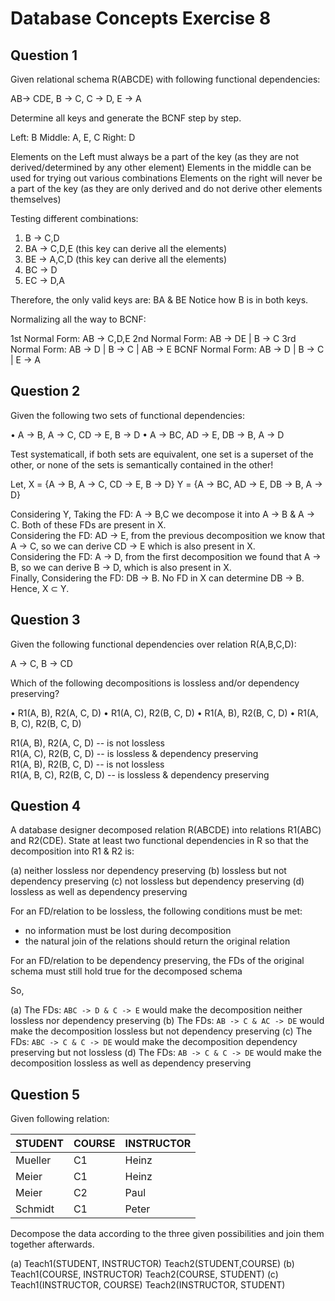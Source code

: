 # Database Concepts Exercise 8

## Question 1

Given relational schema R(ABCDE) with following functional dependencies:

AB-> CDE, B -> C, C -> D, E -> A

Determine all keys and generate the BCNF step by step.

Left: B 
Middle: A, E, C 
Right: D 

Elements on the Left must always be a part of the key (as they are not derived/determined by any other element)
Elements in the middle can be used for trying out various combinations
Elements on the right will never be a part of the key (as they are only derived and do not derive other elements themselves)

Testing different combinations:

1. B -> C,D 
2. BA -> C,D,E (this key can derive all the elements)
3. BE -> A,C,D (this key can derive all the elements)
4. BC -> D 
5. EC -> D,A 

Therefore, the only valid keys are: BA & BE
Notice how B is in both keys.

Normalizing all the way to BCNF:

1st Normal Form: AB -> C,D,E 
2nd Normal Form: AB -> DE | B -> C 
3rd Normal Form: AB -> D | B -> C | AB -> E 
BCNF Normal Form: AB -> D | B -> C | E -> A 

## Question 2

Given the following two sets of functional dependencies:

• A ->  B, A ->  C, CD ->  E, B ->  D
• A ->  BC, AD ->  E, DB ->  B, A ->  D

Test systematicall, if both sets are equivalent, one set is a superset of the other,
or none of the sets is semantically contained in the other!

Let,
X = {A ->  B, A ->  C, CD ->  E, B ->  D}
Y = {A ->  BC, AD ->  E, DB ->  B, A ->  D} 

Considering Y, 
Taking the FD: A -> B,C we decompose it into A -> B & A -> C. Both of these FDs are present in X.   
Considering the FD: AD -> E, from the previous decomposition we know that A -> C, so we can derive CD -> E which is also present in X.      
Considering the FD: A -> D, from the first decomposition we found that A -> B, so we can derive B -> D, which is also present in X.         
Finally, Considering the FD: DB -> B. No FD in X can determine DB -> B. Hence, X ⊂ Y.       

## Question 3

Given the following functional dependencies over relation R(A,B,C,D):

A ->  C, B ->  CD

Which of the following decompositions is lossless and/or dependency preserving?

• R1(A, B), R2(A, C, D)
• R1(A, C), R2(B, C, D)
• R1(A, B), R2(B, C, D)
• R1(A, B, C), R2(B, C, D)

R1(A, B), R2(A, C, D) -- is not lossless    
R1(A, C), R2(B, C, D) -- is lossless & dependency preserving    
R1(A, B), R2(B, C, D) -- is not lossless    
R1(A, B, C), R2(B, C, D) -- is lossless & dependency preserving     

## Question 4

A database designer decomposed relation R(ABCDE) into relations R1(ABC) and R2(CDE). State at least two functional dependencies in R so that the
decomposition into R1 \& R2 is:

(a) neither lossless nor dependency preserving
(b) lossless but not dependency preserving
(c) not lossless but dependency preserving
(d) lossless as well as dependency preserving

For an FD/relation to be lossless, the following conditions must be met:

- no information must be lost during decomposition
- the natural join of the relations should return the original relation 

For an FD/relation to be dependency preserving, the FDs of the original schema must still hold true for the decomposed schema

So,

(a) The FDs: `ABC -> D & C -> E` would make the decomposition neither lossless nor dependency preserving
(b) The FDs: `AB -> C & AC -> DE` would make the decomposition lossless but not dependency preserving
(c) The FDs: `ABC -> C & C -> DE` would make the decomposition dependency preserving but not lossless
(d) The FDs: `AB -> C & C -> DE` would make the decomposition lossless as well as dependency preserving

## Question 5

Given following relation:

| STUDENT | COURSE | INSTRUCTOR |
| ------- | ------ | ---------- |
| Mueller | C1     | Heinz      |
| Meier   | C1     | Heinz      |
| Meier   | C2     | Paul       |
| Schmidt | C1     | Peter      |

Decompose the data according to the three given possibilities and join them
together afterwards.

(a) Teach1(STUDENT, INSTRUCTOR) Teach2(STUDENT,COURSE) 
(b) Teach1(COURSE, INSTRUCTOR) Teach2(COURSE, STUDENT) 
(c) Teach1(INSTRUCTOR, COURSE) Teach2(INSTRUCTOR, STUDENT)


